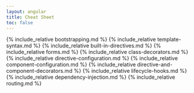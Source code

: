 ```yaml
---
layout: angular
title: Cheat Sheet
toc: false
---
```

<style>
table { table-layout: fixed; width: 100%; }
table td { overflow: auto; }
th.nowrap code { white-space: nowrap; padding: 0px;}
td.nowrap code { white-space: nowrap; padding: 0px;}
.prettyprint { background: none; }
</style>
<div class="l-content-small docs-content cheatsheet">
{% include_relative bootstrapping.md %}
{% include_relative template-syntax.md %}
{% include_relative built-in-directives.md %}
{% include_relative forms.md %}
{% include_relative class-decorators.md %}
{% include_relative directive-configuration.md %}
{% include_relative component-configuration.md %}
{% include_relative directive-and-component-decorators.md %}
{% include_relative lifecycle-hooks.md %}
{% include_relative dependency-injection.md %}
{% include_relative routing.md %}
</div>
